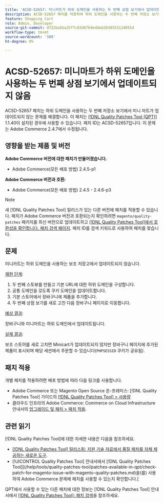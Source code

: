 ```yaml
---
title: 'ACSD-52657: 미니카트가 하위 도메인을 사용하는 두 번째 상점 보기에서 업데이트되지 않음'
description: ACSD-52657 패치를 적용하여 하위 도메인을 사용하는 두 번째 저장소 보기에서 미니 마트가 업데이트되지 않는 Adobe Commerce 문제를 해결합니다.
feature: Shopping Cart
role: Admin, Developer
source-git-commit: d722ba5ba25ffc03d87b9eddeb2830353124055d
workflow-type: tm+mt
source-wordcount: '389'
ht-degree: 0%

---
```


# ACSD-52657: 미니마트가 하위 도메인을 사용하는 두 번째 상점 보기에서 업데이트되지 않음

ACSD-52657 패치는 하위 도메인을 사용하는 두 번째 저장소 보기에서 미니 마트가 업데이트되지 않는 문제를 해결합니다. 이 패치는 [[!DNL Quality Patches Tool (QPT)]](https://experienceleague.adobe.com/en/docs/commerce-knowledge-base/kb/announcements/commerce-announcements/magento-quality-patches-released-new-tool-to-self-serve-quality-patches) 1.1.40이 설치된 경우에 사용할 수 있습니다. 패치 ID는 ACSD-52657입니다. 이 문제는 Adobe Commerce 2.4.7에서 수정됩니다.

## 영향을 받는 제품 및 버전

**Adobe Commerce 버전에 대한 패치가 만들어졌습니다.**

* Adobe Commerce(모든 배포 방법) 2.4.5-p1

**Adobe Commerce 버전과 호환:**

* Adobe Commerce(모든 배포 방법) 2.4.5 - 2.4.6-p3

>[!NOTE]
>
>새 [!DNL Quality Patches Tool] 릴리스가 있는 다른 버전에 패치를 적용할 수 있습니다. 패치가 Adobe Commerce 버전과 호환되는지 확인하려면 `magento/quality-patches` 패키지를 최신 버전으로 업데이트하고 [[!DNL Quality Patches Tool]에서 호환성을 확인합니다. 패치 검색 페이지](https://experienceleague.adobe.com/tools/commerce-quality-patches/index.html). 패치 ID를 검색 키워드로 사용하여 패치를 찾습니다.

## 문제

미니카트는 하위 도메인을 사용하는 보조 저장고에서 업데이트되지 않습니다.

<u>재현 단계</u>:

1. 두 번째 스토뷰를 만들고 기본 URL에 대한 하위 도메인을 구성합니다.
1. 공통 도메인을 갖도록 쿠키 도메인을 업데이트합니다.
1. 기본 스토어에서 장바구니에 제품을 추가합니다.
1. 두 번째 상점 보기를 새로 고친 다음 장바구니 페이지로 이동합니다.

<u>예상 결과</u>:

장바구니와 미니마트는 하위 도메인에서 업데이트됩니다.

<u>실제 결과</u>:

보조 스토어를 새로 고치면 Minicart가 업데이트되지 않지만 장바구니 페이지에 추가된 제품이 표시되며 해당 세션에서 주문할 수 있습니다(`PHPSESSID` 쿠키가 공유됨).

## 패치 적용

개별 패치를 적용하려면 배포 방법에 따라 다음 링크를 사용합니다.

* Adobe Commerce 또는 Magento Open Source 온-프레미스: [!DNL Quality Patches Tool] 가이드의 [[!DNL Quality Patches Tool] > 사용량](https://experienceleague.adobe.com/docs/commerce-operations/tools/quality-patches-tool/usage.html)
* 클라우드 인프라의 Adobe Commerce: Commerce on Cloud Infrastructure 안내서의 [업그레이드 및 패치 > 패치 적용](https://experienceleague.adobe.com/docs/commerce-cloud-service/user-guide/develop/upgrade/apply-patches.html).

## 관련 읽기

[!DNL Quality Patches Tool]에 대한 자세한 내용은 다음을 참조하세요.

* [[!DNL Quality Patches Tool] 릴리스됨: 지원 기술 자료에서 품질 패치를 자체 제공하는 새로운 도구](https://experienceleague.adobe.com/en/docs/commerce-knowledge-base/kb/announcements/commerce-announcements/magento-quality-patches-released-new-tool-to-self-serve-quality-patches).
* [!UICONTROL Quality Patches Tool] 안내서에서  [!DNL Quality Patches Tool]](/help/tools/quality-patches-tool/patches-available-in-qpt/check-patch-for-magento-issue-with-magento-quality-patches.md)을(를) 사용하여 Adobe Commerce 문제에 패치를 사용할 수 있는지 확인합니다.[


QPT에서 사용할 수 있는 다른 패치에 대한 정보는 [!DNL Quality Patches Tool] 안내서에서 [[!DNL Quality Patches Tool]: 패치 검색](https://experienceleague.adobe.com/tools/commerce-quality-patches/index.html)을 참조하세요.
